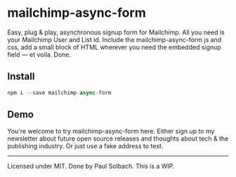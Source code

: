# mailchimp-async-form
Easy, plug &amp; play, asynchronous signup form for Mailchimp. All you need is your Mailchimp User and List id. Include the mailchimp-async-form js and css, add a small block of HTML wherever you need the embedded signup field — et voila. Done.

## Install
```js
npm i --save mailchimp-async-form
```

## Demo

You're welcome to try mailchimp-async-form here. Either sign up to my newsletter about future open source releases and thoughts about tech & the publishing industry. Or just use a fake address to test.


---
Licensed under MIT.
Done by Paul Solbach.
This is a WIP.
